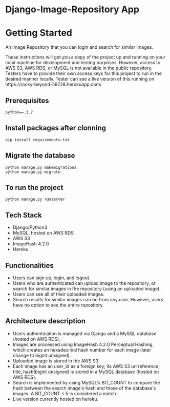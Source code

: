 # Django-Image-Repository App

<h1>Getting Started</h1>
<p> An Image Repository that you can login and search for similar images. </p>
<p>These instructions will get you a copy of the project up and running on your local machine for development and testing purposes. However, access to AWS S3, AWS RDS, or MySQL is not available in the public repository. Testers have to provide their own access keys for this project to run in the desired manner locally. Tester can see a live version of this running on https://rocky-beyond-58728.herokuapp.com/</p>

<h2>Prerequisites</h2>
<code>python== 3.7</code>

<h2>Install packages after clonning </h2>
<code>pip install requirements.txt </code><br>

<h2>Migrate the database</h2>
<code>python manage.py makemigrations</code><br>
<code>python manage.py migrate</code>

<h2>To run the project</h2>
<code>python manage.py runserver</code>

## Tech Stack
* Django/Python3
* MySQL, hosted on AWS RDS
* AWS S3
* ImageHash 4.2.0
* Heroku
## Functionalities
* Users can sign up, login, and logout.
* Users who are authenticated can upload image to the repository, or search for similar images in the repository (using an uploaded image).
* Users can see all of their uploaded images.
* Search results for similar images can be from any user. However, users have no option to see the entire repository.
## Architecture description
* Users authentication is managed via Django and a MySQL database (hosted on AWS RDS).
* Images are processed using ImageHash 4.2.0 Perceptual Hashing, which creates an hexadecimal hash number for each image (later change to bigint unsigned).
* Uploaded image is stored in the AWS S3.
* Each image has an user_id as a foreign key; its AWS S3 url reference, title, hash(bigint unsigned) is stored in a MySQL database (hosted on AWS RDS).
* Search is implemented by using MySQL's BIT_COUNT to compare the hash between the search image's hash and those of the database's images. A BIT_COUNT < 5 is considered a match.
* Live version currently hosted on heroku.

